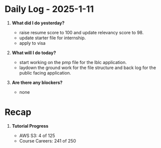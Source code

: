 # Daily Log - 2025-1-11

1. **What did I do yesterday?**

   - raise resume score to 100 and update relevancy score to 98.
   - update starter file for internship.
   - apply to visa

2. **What will I do today?**

   - start working on the pmp file for the lblc application.
   - laydown the ground work for the file structure and back log for the public facing application. 
   
3. **Are there any blockers?**

   - none

# Recap
1. **Tutorial Progress**

   - AWS S3: 4 of 125 
   - Course Careers: 241 of 250